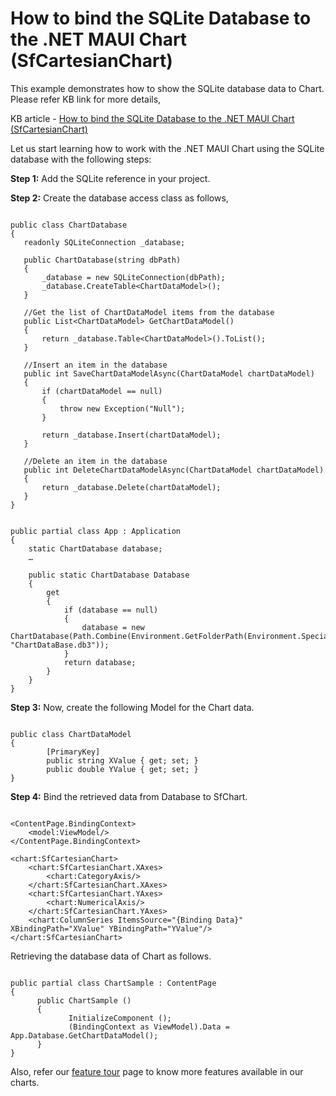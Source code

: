 # How to bind the SQLite Database to the .NET MAUI Chart (SfCartesianChart)

This example demonstrates how to show the SQLite database data to Chart. Please refer KB link for more details,

KB article - [How to bind the SQLite Database to the .NET MAUI Chart (SfCartesianChart)]()

Let us start learning how to work with the .NET MAUI Chart using the SQLite database with the following steps:

**Step 1:** Add the  SQLite reference in your project. 

**Step 2:** Create the database access class as follows,

 ```

public class ChartDatabase
{
    readonly SQLiteConnection _database;

    public ChartDatabase(string dbPath)
    {
        _database = new SQLiteConnection(dbPath);
        _database.CreateTable<ChartDataModel>();
    }

    //Get the list of ChartDataModel items from the database
    public List<ChartDataModel> GetChartDataModel()
    {
        return _database.Table<ChartDataModel>().ToList();
    }

    //Insert an item in the database
    public int SaveChartDataModelAsync(ChartDataModel chartDataModel)
    {
        if (chartDataModel == null)
        {
            throw new Exception("Null");
        }

        return _database.Insert(chartDataModel);
    }

    //Delete an item in the database 
    public int DeleteChartDataModelAsync(ChartDataModel chartDataModel)
    {
        return _database.Delete(chartDataModel);
    }
}

```

```

public partial class App : Application
{
    static ChartDatabase database;
    …

    public static ChartDatabase Database
    {
        get
        {
            if (database == null)
            {
                database = new ChartDatabase(Path.Combine(Environment.GetFolderPath(Environment.SpecialFolder.LocalApplicationData), "ChartDataBase.db3"));
            }
            return database;
        }
    }
}

```

**Step 3:** Now, create the following Model for the Chart data.

```

public class ChartDataModel
{
        [PrimaryKey]
        public string XValue { get; set; }
        public double YValue { get; set; }
}

```

**Step 4:** Bind the retrieved data from Database to SfChart.

```

<ContentPage.BindingContext>
    <model:ViewModel/>
</ContentPage.BindingContext>

<chart:SfCartesianChart>
    <chart:SfCartesianChart.XAxes>
        <chart:CategoryAxis/>
    </chart:SfCartesianChart.XAxes>
    <chart:SfCartesianChart.YAxes>
        <chart:NumericalAxis/>
    </chart:SfCartesianChart.YAxes>
    <chart:ColumnSeries ItemsSource="{Binding Data}" XBindingPath="XValue" YBindingPath="YValue"/>
</chart:SfCartesianChart>

```

Retrieving the database data of Chart as follows.

```

public partial class ChartSample : ContentPage
{
      public ChartSample ()
      {
             InitializeComponent ();
             (BindingContext as ViewModel).Data = App.Database.GetChartDataModel();
      }
}

```

Also, refer our [feature tour](https://www.syncfusion.com/maui-controls/maui-charts) page to know more features available in our charts.
